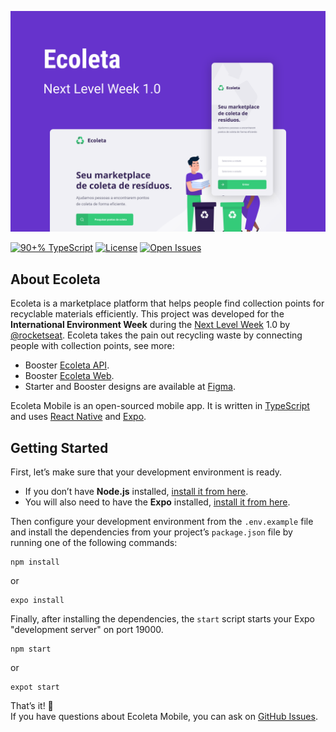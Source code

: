 <!-- Cover -->
[![Cover](./.github/assets/capa.svg)](https://nextlevelweek.com)

<!-- Badges -->
[![90+% TypeScript](https://img.shields.io/github/languages/top/guiribmedeiros/ecoleta-mobile?style=for-the-badge)](https://github.com/guiribmedeiros/ecoleta-mobile/search?l=typescript)
[![License](https://img.shields.io/github/license/guiribmedeiros/ecoleta-mobile?style=for-the-badge)](./LICENSE.md)
[![Open Issues](https://img.shields.io/github/issues/guiribmedeiros/ecoleta-mobile?style=for-the-badge)](https://github.com/guiribmedeiros/ecoleta-mobile/issues)

## About Ecoleta

Ecoleta is a marketplace platform that helps people find collection points for recyclable materials efficiently. This project was developed for the **International Environment Week** during the [Next Level Week](https://nextlevelweek.com) 1.0 by [@rocketseat](https://github.com/rocketseat). Ecoleta takes the pain out recycling waste by connecting people with collection points, see more:

- Booster [Ecoleta API](https://github.com/guiribmedeiros/ecoleta-api).
- Booster [Ecoleta Web](https://github.com/guiribmedeiros/ecoleta-web).
- Starter and Booster designs are available at [Figma](https://www.figma.com/file/RdlEdkUng704Q0OyIHjSGi/Ecoleta).

Ecoleta Mobile is an open-sourced mobile app. It is written in [TypeScript](http://www.typescriptlang.org) and
uses [React Native](https://reactnative.dev/) and [Expo](https://expo.io/).

## Getting Started

First, let’s make sure that your development environment is ready.

- If you don’t have **Node.js** installed, [install it from here](https://nodejs.org/).
- You will also need to have the **Expo** installed, [install it from here](https://expo.io/).

Then configure your development environment from the `.env.example` file and install the dependencies from your project’s `package.json` file by running one of the following commands:

```
npm install
```

or

```
expo install
```

Finally, after installing the dependencies, the `start` script starts your Expo "development server" on port 19000.

```
npm start
```

or

```
expot start
```

That’s it! :rocket:  
If you have questions about Ecoleta Mobile, you can ask on [GitHub Issues](https://github.com/guiribmedeiros/ecoleta-mobile/issues).
